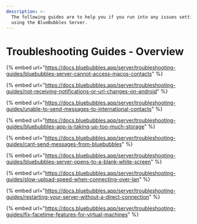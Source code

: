 ```yaml
---
description: >-
  The following guides are to help you if you run into any issues setting up or
  using the BlueBubbles Server.
---
```


# Troubleshooting Guides - Overview

{% embed url="https://docs.bluebubbles.app/server/troubleshooting-guides/bluebubbles-server-cannot-access-macos-contacts" %}

{% embed url="https://docs.bluebubbles.app/server/troubleshooting-guides/not-receiving-notifications-or-url-changes-on-android" %}

{% embed url="https://docs.bluebubbles.app/server/troubleshooting-guides/unable-to-send-messages-to-international-contacts" %}

{% embed url="https://docs.bluebubbles.app/server/troubleshooting-guides/bluebubbles-app-is-taking-up-too-much-storage" %}

{% embed url="https://docs.bluebubbles.app/server/troubleshooting-guides/cant-send-messages-from-bluebubbles" %}

{% embed url="https://docs.bluebubbles.app/server/troubleshooting-guides/bluebubbles-server-opens-to-a-blank-white-screen" %}

{% embed url="https://docs.bluebubbles.app/server/troubleshooting-guides/slow-upload-speed-when-connecting-over-lan" %}

{% embed url="https://docs.bluebubbles.app/server/troubleshooting-guides/restarting-your-server-without-a-direct-connection" %}

{% embed url="https://docs.bluebubbles.app/server/troubleshooting-guides/fix-facetime-features-for-virtual-machines" %}
